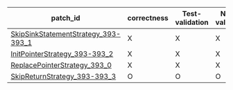  | patch_id |correctness |Test-validation |NPEX-validation |
 |--- | --- | --- | --- | 
 | [SkipSinkStatementStrategy_393-393_1](./patches/SkipSinkStatementStrategy_393-393_1/patch.java#L390) | X | X | X | 
 | [InitPointerStrategy_393-393_2](./patches/InitPointerStrategy_393-393_2/patch.java#L390) | X | X | X | 
 | [ReplacePointerStrategy_393_0](./patches/ReplacePointerStrategy_393_0/patch.java#L390) | X | X | X | 
 | [SkipReturnStrategy_393-393_3](./patches/SkipReturnStrategy_393-393_3/patch.java#L390) | O | O | O | 
